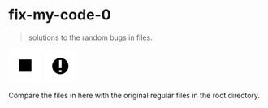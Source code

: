 # fix-my-code-0

> solutions to the random bugs in files.

<div>
    <p>
        <img src="../img/debug-stop.svg" width="66px" />
        <img src="../img/debug.svg" width="64px" />
    </p>
</div>

Compare the files in here with the original regular files in the root directory.